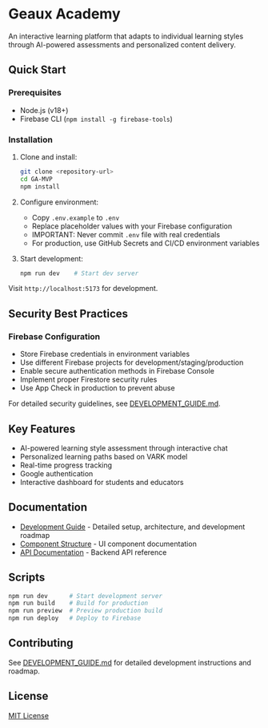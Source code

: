 # Geaux Academy

An interactive learning platform that adapts to individual learning styles through AI-powered assessments and personalized content delivery.

## Quick Start

### Prerequisites
- Node.js (v18+)
- Firebase CLI (`npm install -g firebase-tools`)

### Installation
1. Clone and install:
   ```bash
   git clone <repository-url>
   cd GA-MVP
   npm install
   ```

2. Configure environment:
   - Copy `.env.example` to `.env`
   - Replace placeholder values with your Firebase configuration
   - IMPORTANT: Never commit `.env` file with real credentials
   - For production, use GitHub Secrets and CI/CD environment variables

3. Start development:
   ```bash
   npm run dev    # Start dev server
   ```

Visit `http://localhost:5173` for development.

## Security Best Practices

### Firebase Configuration
- Store Firebase credentials in environment variables
- Use different Firebase projects for development/staging/production
- Enable secure authentication methods in Firebase Console
- Implement proper Firestore security rules
- Use App Check in production to prevent abuse

For detailed security guidelines, see [DEVELOPMENT_GUIDE.md](./DEVELOPMENT_GUIDE.md).

## Key Features
- AI-powered learning style assessment through interactive chat
- Personalized learning paths based on VARK model
- Real-time progress tracking
- Google authentication
- Interactive dashboard for students and educators

## Documentation
- [Development Guide](./DEVELOPMENT_GUIDE.md) - Detailed setup, architecture, and development roadmap
- [Component Structure](./src/components/README.md) - UI component documentation
- [API Documentation](./backend/README.md) - Backend API reference

## Scripts
```bash
npm run dev      # Start development server
npm run build    # Build for production
npm run preview  # Preview production build
npm run deploy   # Deploy to Firebase
```

## Contributing
See [DEVELOPMENT_GUIDE.md](./DEVELOPMENT_GUIDE.md) for detailed development instructions and roadmap.

## License
[MIT License](LICENSE)
